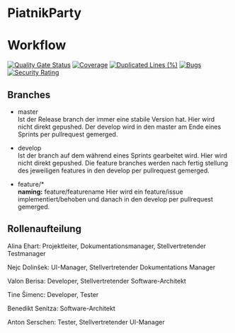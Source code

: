 # PiatnikParty
# Workflow
[![Quality Gate Status](https://sonarcloud.io/api/project_badges/measure?project=SE2-GruppeA_PiatnikParty&metric=alert_status)](https://sonarcloud.io/summary/new_code?id=SE2-GruppeA_PiatnikParty)  [![Coverage](https://sonarcloud.io/api/project_badges/measure?project=SE2-GruppeA_PiatnikParty&metric=coverage)](https://sonarcloud.io/summary/new_code?id=SE2-GruppeA_PiatnikParty)  [![Duplicated Lines (%)](https://sonarcloud.io/api/project_badges/measure?project=SE2-GruppeA_PiatnikParty&metric=duplicated_lines_density)](https://sonarcloud.io/summary/new_code?id=SE2-GruppeA_PiatnikParty)  [![Bugs](https://sonarcloud.io/api/project_badges/measure?project=SE2-GruppeA_PiatnikParty&metric=bugs)](https://sonarcloud.io/summary/new_code?id=SE2-GruppeA_PiatnikParty)  [![Security Rating](https://sonarcloud.io/api/project_badges/measure?project=SE2-GruppeA_PiatnikParty&metric=security_rating)](https://sonarcloud.io/summary/new_code?id=SE2-GruppeA_PiatnikParty)

## Branches
- master \
 Ist der Release branch der immer eine stabile Version hat. Hier wird nicht direkt gepushed. Der develop wird in den master am Ende eines Sprints per pullrequest gemerged.

- develop \
 Ist der branch auf dem während eines Sprints gearbeitet wird. Hier wird nicht direkt gepushed. Die feature branches werden nach fertig stellung des jeweiligen features in den develop per pullrequest gemerged.

- feature/* \
 **naming:** feature/featurename 
 Hier wird ein feature/issue implementiert/behoben und danach in den develop per pullrequest gemerged.

## Rollenaufteilung
Alina Ehart: Projektleiter, Dokumentationsmanager, Stellvertretender Testmanager

Nejc Dolinšek: UI-Manager, Stellvertretender Dokumentations Manager

Valon Berisa: Developer, Stellvertretender Software-Architekt

Tine Šimenc: Developer, Tester

Benedikt Senitza: Software-Architekt

Anton Serschen: Tester, Stellvertretender UI-Manager
